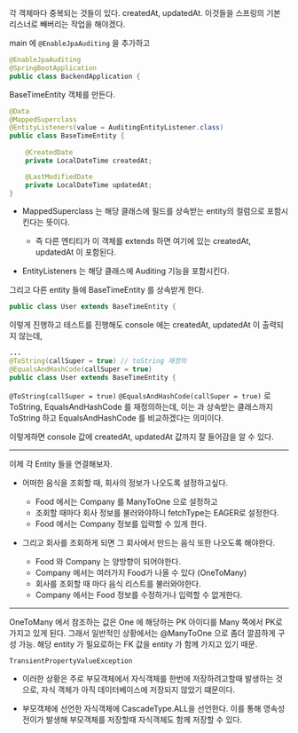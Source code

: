 

각 객체마다 중복되는 것들이 있다. createdAt, updatedAt. 이것들을 스프링의 기본 리스너로 빼버리는 작업을 해야겠다.

main 에 `@EnableJpaAuditing` 을 추가하고

```java
@EnableJpaAuditing
@SpringBootApplication
public class BackendApplication {
```

BaseTimeEntity 객체를 만든다.

```java
@Data
@MappedSuperclass 
@EntityListeners(value = AuditingEntityListener.class) 
public class BaseTimeEntity {
    
    @CreatedDate
    private LocalDateTime createdAt;

    @LastModifiedDate
    private LocalDateTime updatedAt;
}
```

- MappedSuperclass 는 해당 클래스에 필드를 상속받는 entity의 컬럼으로 포함시킨다는 뜻이다.
  - 즉 다른 엔티티가 이 객체를 extends 하면 여기에 있는 createdAt, updatedAt 이 포함된다.

- EntityListeners 는 해당 클래스에 Auditing 기능을 포함시킨다.

그리고 다른 entity 들에 BaseTimeEntity 를 상속받게 한다.

```java
public class User extends BaseTimeEntity {
```

이렇게 진행하고 테스트를 진행해도 console 에는 createdAt, updatedAt 이 출력되지 않는데,

```java
...
@ToString(callSuper = true) // toString 재정의
@EqualsAndHashCode(callSuper = true)
public class User extends BaseTimeEntity {
```

`@ToString(callSuper = true)` `@EqualsAndHashCode(callSuper = true)` 로 ToString, EqualsAndHashCode 를 재정의하는데, 이는 과 상속받는 클래스까지 ToString 하고 EqualsAndHashCode 를 비교하겠다는 의미이다.

이렇게하면 console 값에 createdAt, updatedAt 값까지 잘 들어감을 알 수 있다.

---

이제 각 Entity 들을 연결해보자.

- 어떠한 음식을 조회할 때, 회사의 정보가 나오도록 설정하고싶다.
  - Food 에서는 Company 를 ManyToOne 으로 설정하고
  - 조회할 때마다 회사 정보를 불러와야하니 fetchType는 EAGER로 설정한다.
  - Food 에서는 Company 정보를 입력할 수 있게 한다.

- 그리고 회사를 조회하게 되면 그 회사에서 만드는 음식 또한 나오도록 해야한다.
  - Food 와 Company 는 양방향이 되어야한다.
  - Company 에서는 여러가지 Food가 나올 수 있다 (OneToMany)
  - 회사를 조회할 때 마다 음식 리스트를 불러와야한다.
  - Company 에서는 Food 정보를 수정하거나 입력할 수 없게한다.

---

OneToMany 에서 참조하는 값은 One 에 해당하는 PK 아이디를 Many 쪽에서 PK로 가지고 있게 된다.
그래서 일반적인 상황에서는 @ManyToOne 으로 좀더 깔끔하게 구성 가능.
해당 entity 가 필요로하는 FK 값을 entity 가 함께 가지고 있기 때문.





```
TransientPropertyValueException
```

- 이러한 상황은 주로 부모객체에서 자식객체를 한번에 저장하려고할때 발생하는 것으로, 자식 객체가 아직 데이터베이스에 저장되지 않았기 떄문이다.

- 부모객체에 선언한 자식객체에 CascadeType.ALL을 선언한다. 이를 통해 영속성 전이가 발생해 부모객체를 저장할때 자식객체도 함께 저장할 수 있다.